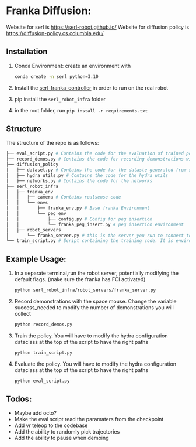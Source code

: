 # Franka Diffusion:

Website for serl is https://serl-robot.github.io/
Website for diffusion policy is https://diffusion-policy.cs.columbia.edu/

## Installation
1. Conda Environment:
    create an environment with
    ```bash
    conda create -n serl python=3.10
    ```

2.  Install the [serl_franka_controller](https://github.com/rail-berkeley/serl_franka_controller) in order to run on the real robot
3.  pip install the `serl_robot_infra` folder
4.  in the root folder, run `pip install -r requirements.txt`

## Structure
The structure of the repo is as follows:
```bash
├── eval_script.py # Contains the code for the evaluation of trained policy
├── record_demos.py # Contains the code for recording demonstrations with a space mouse
├── diffusion_policy
│   ├── dataset.py # Contains the code for the dataste generated from serl demonstrations
│   ├── hydra_utils.py # Contains the code for the hydra utils
│   ├── networks.py # Contains the code for the networks
├── serl_robot_infra
│   ├── franka_env
│   │   ├── camera # Contains realsense code
│   │   └── envs
│   │       ├── franka_env.py # Base franka Environment
│   │       └── peg_env 
│   │           ├── config.py # Config for peg insertion 
│   │           └── franka_peg_insert.py # peg insertion environment
│   ├── robot_servers
│       └── franka_server.py # this is the server you run to connect to the robot
└── train_script.py # Script containing the training code. It is environment-agnostic
```
## Example Usage:
1. In a separate terminal,run the robot server, potentially modifying the default flags. (make sure the franka has FCI activated)
    ```bash
    python serl_robot_infra/robot_servers/franka_server.py
    ```
2. Record demonstrations with the space mouse. Change the variable success_needed to modify the number of demonstrations you will collect
    ```bash
    python record_demos.py
    ```
3. Train the policy. You will have to modify the hydra configuration dataclass at the top of the script to have the right paths
    ```bash
    python train_script.py
    ```
4. Evaluate the policy. You will have to modify the hydra configuration dataclass at the top of the script to have the right paths
    ```bash
    python eval_script.py
    ```

## Todos:
- Maybe add octo?
- Make the eval script read the paramaters from the checkpoint
- Add vr teleop to the codebase
- Add the ability to randomly pick trajectories
- Add the ability to pause when demoing
